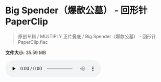 # Big Spender（爆款公墓） - 回形针PaperClip

> 原创专辑 / MULTIPLY 正片叠底 / Big Spender（爆款公墓） - 回形针PaperClip.flac

**文件大小**: 35.59 MB

<audio preload="none" controls><source src="https://file.hsyhx.top/archive/原创专辑/MULTIPLY_正片叠底/Big Spender（爆款公墓） - 回形针PaperClip.flac" type="audio/mpeg">您的浏览器不支持此音频格式</audio>